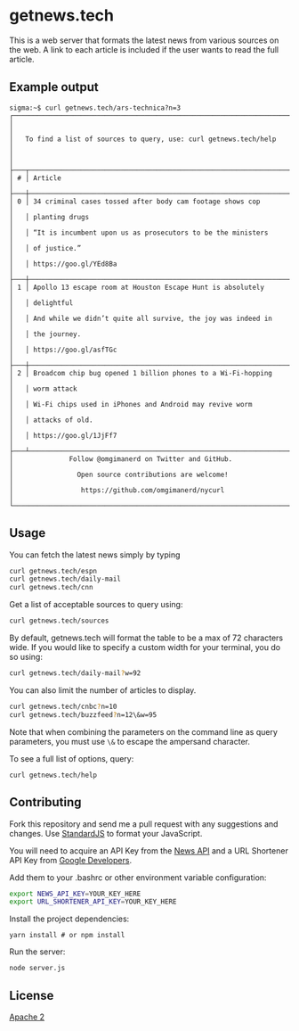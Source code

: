 # getnews.tech

This is a web server that formats the latest news from various sources on
the web. A link to each article is included if the user wants to read the full
article.

## Example output
```
sigma:~$ curl getnews.tech/ars-technica?n=3
┌──────────────────────────────────────────────────────────────────────┐
│                                                                      │
│   To find a list of sources to query, use: curl getnews.tech/help    │
│                                                                      │
├───┬──────────────────────────────────────────────────────────────────┤
│ # │ Article                                                          │
├───┼──────────────────────────────────────────────────────────────────┤
│ 0 │ 34 criminal cases tossed after body cam footage shows cop        │
│   │ planting drugs                                                   │
│   │ “It is incumbent upon us as prosecutors to be the ministers      │
│   │ of justice.”                                                     │
│   │ https://goo.gl/YEd8Ba                                            │
├───┼──────────────────────────────────────────────────────────────────┤
│ 1 │ Apollo 13 escape room at Houston Escape Hunt is absolutely       │
│   │ delightful                                                       │
│   │ And while we didn’t quite all survive, the joy was indeed in     │
│   │ the journey.                                                     │
│   │ https://goo.gl/asfTGc                                            │
├───┼──────────────────────────────────────────────────────────────────┤
│ 2 │ Broadcom chip bug opened 1 billion phones to a Wi-Fi-hopping     │
│   │ worm attack                                                      │
│   │ Wi-Fi chips used in iPhones and Android may revive worm          │
│   │ attacks of old.                                                  │
│   │ https://goo.gl/1JjFf7                                            │
├───┴──────────────────────────────────────────────────────────────────┤
│              Follow @omgimanerd on Twitter and GitHub.               │
│                Open source contributions are welcome!                │
│                 https://github.com/omgimanerd/nycurl                 │
└──────────────────────────────────────────────────────────────────────┘
```

## Usage
You can fetch the latest news simply by typing  
```bash
curl getnews.tech/espn
curl getnews.tech/daily-mail
curl getnews.tech/cnn
```

Get a list of acceptable sources to query using:
```bash
curl getnews.tech/sources
```

By default, getnews.tech will format the table to be a max of 72 characters
wide. If you would like to specify a custom width for your terminal, you do so
using:
```bash
curl getnews.tech/daily-mail?w=92
```
You can also limit the number of articles to display.
```bash
curl getnews.tech/cnbc?n=10
curl getnews.tech/buzzfeed?n=12\&w=95
```
Note that when combining the parameters on the command line as query parameters,
you must use `\&` to escape the ampersand character.

To see a full list of options, query:
```
curl getnews.tech/help
```

## Contributing
Fork this repository and send me a pull request with any suggestions and
changes. Use [StandardJS](https://standardjs.com/) to format your JavaScript.

You will need to acquire an API Key from the [News API](https://newsapi.org/)
and a URL Shortener API Key from
[Google Developers](https://console.developers.google.com).

Add them to your .bashrc or other environment variable configuration:
```bash
export NEWS_API_KEY=YOUR_KEY_HERE
export URL_SHORTENER_API_KEY=YOUR_KEY_HERE
```

Install the project dependencies:
```
yarn install # or npm install
```

Run the server:
```
node server.js
```

## License
[Apache 2](https://github.com/omgimanerd/getnews.tech/blob/master/LICENSE)
